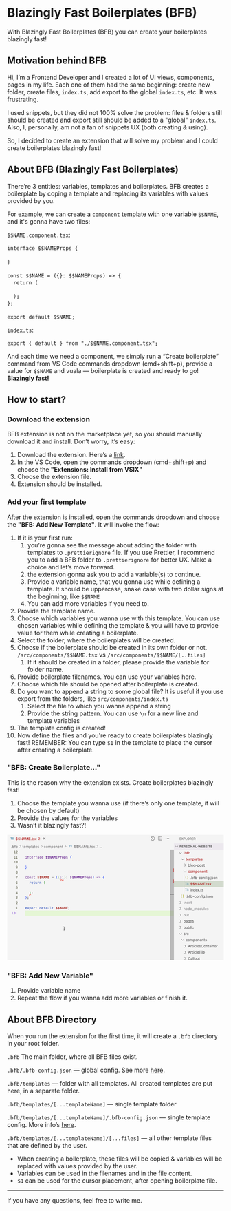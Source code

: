 # Blazingly Fast Boilerplates (BFB)

With Blazingly Fast Boilerplates (BFB) you can create your boilerplates blazingly fast!

## Motivation behind BFB

Hi, I’m a Frontend Developer and I created a lot of UI views, components, pages in my life. Each one of them had the same beginning: create new folder, create files, `index.ts`, add export to the global `index.ts`, etc. It was frustrating.

I used snippets, but they did not 100% solve the problem: files & folders still should be created and export still should be added to a "global" `index.ts`. Also, I, personally, am not a fan of snippets UX (both creating & using).

So, I decided to create an extension that will solve my problem and I could create boilerplates blazingly fast!

## About BFB (Blazingly Fast Boilerplates)

There’re 3 entities: variables, templates and boilerplates. BFB creates a boilerplate by coping a template and replacing its variables with values provided by you.

For example, we can create a `component` template with one variable `$$NAME`, and it's gonna have two files:

`$$NAME.component.tsx`:

```tsx
interface $$NAMEProps {

}

const $$NAME = ({}: $$NAMEProps) => {
  return (

  );
};

export default $$NAME;
```

`index.ts`:

```tsx
export { default } from "./$$NAME.component.tsx";
```

And each time we need a component, we simply run a “Create boilerplate” command from VS Code commands dropdown (cmd+shift+p), provide a value for `$$NAME` and vuala — boilerplate is created and ready to go! **Blazingly fast!**

## How to start?

### Download the extension

BFB extension is not on the marketplace yet, so you should manually download it and install. Don’t worry, it’s easy:

1.  Download the extension. Here’s a [link](https://kuzmenchuk.com/bfb).
2.  In the VS Code, open the commands dropdown (cmd+shift+p) and choose the **"Extensions: Install from VSIX"**
3.  Choose the extension file.
4.  Extension should be installed.

### Add your first template

After the extension is installed, open the commands dropdown and choose the **"BFB: Add New Template"**. It will invoke the flow:

1.  If it is your first run:
    1. you’re gonna see the message about adding the folder with templates to `.prettierignore` file. If you use Prettier, I recommend you to add a BFB folder to `.prettierignore` for better UX. Make a choice and let’s move forward.
    2. the extension gonna ask you to add a variable(s) to continue.
    3. Provide a variable name, that you gonna use while defining a template. It should be uppercase, snake case with two dollar signs at the beginning, like `$$NAME`
    4. You can add more variables if you need to.
2.  Provide the template name.
3.  Choose which variables you wanna use with this template.
    You can use chosen variables while defining the template & you will have to provide value for them while creating a boilerplate.
4.  Select the folder, where the boilerplates will be created.
5.  Choose if the boilerplate should be created in its own folder or not.
    `/src/components/$$NAME.tsx` vs `/src/components/$$NAME/[..files]`
    1. If it should be created in a folder, please provide the variable for folder name.
6.  Provide boilerplate filenames.
    You can use your variables here.
7.  Choose which file should be opened after boilerplate is created.
8.  Do you want to append a string to some global file?
    It is useful if you use export from the folders, like `src/components/index.ts`
    1. Select the file to which you wanna append a string
    2. Provide the string pattern.
       You can use `\n` for a new line and template variables
9.  The template config is created!
10. Now define the files and you're ready to create boilerplates blazingly fast!
    REMEMBER: You can type `$1` in the template to place the cursor after creating a boilerplate.

### "BFB: Create Boilerplate..."

This is the reason why the extension exists. Create boilerplates blazingly fast!

1.  Choose the template you wanna use (if there’s only one template, it will be chosen by default)
2.  Provide the values for the variables
3.  Wasn’t it blazingly fast?!

![](assets/creating-boilerplate.gif)

### "BFB: Add New Variable"

1.  Provide variable name
2.  Repeat the flow if you wanna add more variables or finish it.

## About BFB Directory

When you run the extension for the first time, it will create a `.bfb` directory in your root folder.

`.bfb` The main folder, where all BFB files exist.

`.bfb/.bfb-config.json` — global config. See more [here](https://github.com/kuzmenchuk/blazingly-fast-boilerplates/blob/main/src/types/index.ts#L46).

`.bfb/templates` — folder with all templates. All created templates are put here, in a separate folder.

`.bfb/templates/[...templateName]` — single template folder

`.bfb/templates/[...templateName]/.bfb-config.json` — single template config. More info’s [here](https://github.com/kuzmenchuk/blazingly-fast-boilerplates/blob/main/src/types/index.ts).

`.bfb/templates/[...templateName]/[...files]` — all other template files that are defined by the user.

- When creating a boilerplate, these files will be copied & variables will be replaced with values provided by the user.
- Variables can be used in the filenames and in the file content.
- `$1` can be used for the cursor placement, after opening boilerplate file.

---

If you have any questions, feel free to write me.
